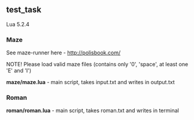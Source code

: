 ## test_task
Lua 5.2.4<p>
### Maze
  See maze-runner here - http://polisbook.com/<p> 
    NOTE! Please load valid maze files (contains only '0', 'space', at least one 'E' and 'I')<p>
  <b>maze/maze.lua</b> - main script, takes input.txt and writes in output.txt <p>
### Roman
  <b>roman/roman.lua</b> - main script, takes roman.txt and writes in terminal

